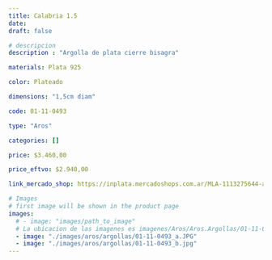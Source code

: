 ```yaml
---
title: Calabria 1.5
date: 
draft: false

# descripcion
description : "Argolla de plata cierre bisagra"

materials: Plata 925

color: Plateado

dimensions: "1,5cm diam"

code: 01-11-0493

type: "Aros"

categories: []

price: $3.460,00

price_eftvo: $2.940,00

link_mercado_shop: https://inplata.mercadoshops.com.ar/MLA-1113275644-argollitas-de-plata-925-calabria-1.5-_JM

# Images
# first image will be shown in the product page
images:
  # - image: "images/path_to_image"
  # La ubicacion de las imagenes es imagenes/Aros/Aros.Argollas/01-11-0493-calabria-1.5
  - image: "./images/aros/argollas/01-11-0493_a.JPG"
  - image: "./images/aros/argollas/01-11-0493_b.jpg"
---
```


